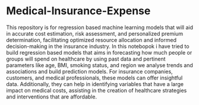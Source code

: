 # Medical-Insurance-Expense
This repository is for regression based machine learning models that will aid in accurate cost estimation, risk assessment, and personalized premium determination, facilitating optimized resource allocation and informed decision-making in the insurance industry.
In this notebopok i have tried to build regression based models that aims in forecasting how much people or groups will spend on healthcare by using past data and pertinent parameters like age, BMI, smoking status, and region we analyse trends and associations and build prediction models.
For insurance companies, customers, and medical professionals, these models can offer insightful data. Additionally, they can help in identifying variables that have a large impact on medical costs, assisting in the creation of healthcare strategies and interventions that are affordable.
